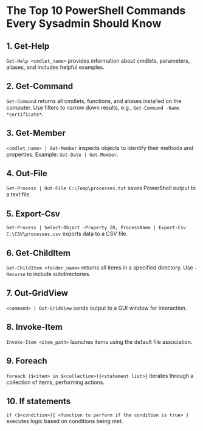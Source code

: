 
# The Top 10 PowerShell Commands Every Sysadmin Should Know

## 1. Get-Help
`Get-Help <cmdlet_name>` provides information about cmdlets, parameters, aliases, and includes helpful examples.

## 2. Get-Command
`Get-Command` returns all cmdlets, functions, and aliases installed on the computer. Use filters to narrow down results, e.g., `Get-Command -Name *certificate*`.

## 3. Get-Member
`<cmdlet_name> | Get-Member` inspects objects to identify their methods and properties. Example: `Get-Date | Get-Member`.

## 4. Out-File
`Get-Process | Out-File C:\Temp\processes.txt` saves PowerShell output to a text file.

## 5. Export-Csv
`Get-Process | Select-Object -Property ID, ProcessName | Export-Csv C:\CSV\processes.csv` exports data to a CSV file.

## 6. Get-ChildItem
`Get-ChildItem <folder_name>` returns all items in a specified directory. Use `-Recurse` to include subdirectories.

## 7. Out-GridView
`<command> | Out-GridView` sends output to a GUI window for interaction.

## 8. Invoke-Item
`Invoke-Item <item_path>` launches items using the default file association.

## 9. Foreach
`foreach ($<item> in $<collection>){<statement list>}` iterates through a collection of items, performing actions.

## 10. If statements
`if ($<condition>){ <function to perform if the condition is true> }` executes logic based on conditions being met.
